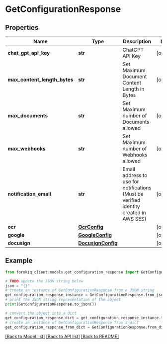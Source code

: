 # GetConfigurationResponse


## Properties

Name | Type | Description | Notes
------------ | ------------- | ------------- | -------------
**chat_gpt_api_key** | **str** | ChatGPT API Key | [optional] 
**max_content_length_bytes** | **str** | Set Maximum Document Content Length in Bytes | [optional] 
**max_documents** | **str** | Set Maximum number of Documents allowed | [optional] 
**max_webhooks** | **str** | Set Maximum number of Webhooks allowed | [optional] 
**notification_email** | **str** | Email address to use for notifications (Must be verified identity created in AWS SES) | [optional] 
**ocr** | [**OcrConfig**](OcrConfig.md) |  | [optional] 
**google** | [**GoogleConfig**](GoogleConfig.md) |  | [optional] 
**docusign** | [**DocusignConfig**](DocusignConfig.md) |  | [optional] 

## Example

```python
from formkiq_client.models.get_configuration_response import GetConfigurationResponse

# TODO update the JSON string below
json = "{}"
# create an instance of GetConfigurationResponse from a JSON string
get_configuration_response_instance = GetConfigurationResponse.from_json(json)
# print the JSON string representation of the object
print(GetConfigurationResponse.to_json())

# convert the object into a dict
get_configuration_response_dict = get_configuration_response_instance.to_dict()
# create an instance of GetConfigurationResponse from a dict
get_configuration_response_from_dict = GetConfigurationResponse.from_dict(get_configuration_response_dict)
```
[[Back to Model list]](../README.md#documentation-for-models) [[Back to API list]](../README.md#documentation-for-api-endpoints) [[Back to README]](../README.md)


